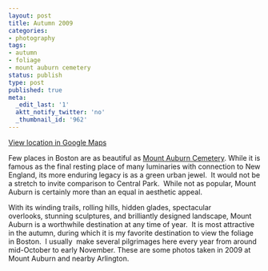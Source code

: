 ```yaml
---
layout: post
title: Autumn 2009
categories:
- photography
tags:
- autumn
- foliage
- mount auburn cemetery
status: publish
type: post
published: true
meta:
  _edit_last: '1'
  aktt_notify_twitter: 'no'
  _thumbnail_id: '962'
---
```

[View location in Google Maps](http://maps.google.com/maps?q=42.371988364694396,-71.14621639251709)

Few places in Boston are as beautiful as [Mount Auburn Cemetery](http://en.wikipedia.org/wiki/Mount_Auburn_Cemetery). While it is famous as the final resting place of many luminaries with connection to New England, its more enduring legacy is as a green urban jewel.  It would not be a stretch to invite comparison to Central Park.  While not as popular, Mount Auburn is certainly more than an equal in aesthetic appeal.

With its winding trails, rolling hills, hidden glades, spectacular overlooks, stunning sculptures, and brilliantly designed landscape, Mount Auburn is a worthwhile destination at any time of year.  It is most attractive in the autumn, during which it is my favorite destination to view the foliage in Boston.  I usually  make several pilgrimages here every year from around mid-October to early November. These are some photos taken in 2009 at Mount Auburn and nearby Arlington.

